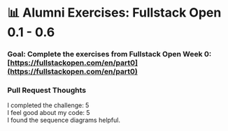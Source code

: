 # 📊 Alumni Exercises: Fullstack Open 0.1 - 0.6

### Goal: Complete the exercises from Fullstack Open Week 0: [https://fullstackopen.com/en/part0](https://fullstackopen.com/en/part0)

### Pull Request Thoughts

I completed the challenge: 5 <br/>
I feel good about my code: 5 <br/>
I found the sequence diagrams helpful. <br/>

